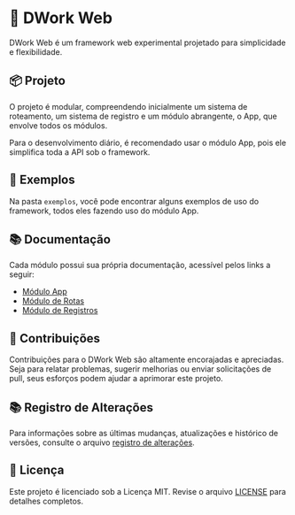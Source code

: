 # 🚀 DWork Web

DWork Web é um framework web experimental projetado para simplicidade e flexibilidade.

## 📦 Projeto

O projeto é modular, compreendendo inicialmente um sistema de roteamento, um sistema de registro e um módulo abrangente, o App, que envolve todos os módulos.

Para o desenvolvimento diário, é recomendado usar o módulo App, pois ele simplifica toda a API sob o framework.

## 🌟 Exemplos

Na pasta `exemplos`, você pode encontrar alguns exemplos de uso do framework, todos eles fazendo uso do módulo App.

## 📚 Documentação

Cada módulo possui sua própria documentação, acessível pelos links a seguir:

- [Módulo App](https://app)
- [Módulo de Rotas](https://app)
- [Módulo de Registros](https://app)

## 🤝 Contribuições

Contribuições para o DWork Web são altamente encorajadas e apreciadas. Seja para relatar problemas, sugerir melhorias ou enviar solicitações de pull, seus esforços podem ajudar a aprimorar este projeto.

## 📚 Registro de Alterações

Para informações sobre as últimas mudanças, atualizações e histórico de versões, consulte o arquivo [registro de alterações](CHANGELOG.md).

## 📄 Licença

Este projeto é licenciado sob a Licença MIT. Revise o arquivo [LICENSE](LICENSE) para detalhes completos.
